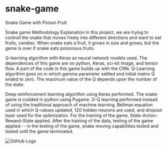 # snake-game
Snake Game with Poison Fruit

Snake game Methodology Explanation 
In this project, we are trying to controll the snake that moves freely into different directions and want to eat fruits, candies. When snake eats a fruit, it grows in size and grows, but the game is over if snake eats poisonous fruits.  

Q-learning algorithm with Keras as neural network models used. 
The dependences of this game are on python, Keras, sci-kit image, and tensor flow. A part of the code in this game builds up with the CNN. Q-Learning algorithm goes on in which gamma parameter settled and initial matrix Q ended to zero. The maximum value of the Q depends upon the number of the state.

Deep reinforcement learning algorithm using Keras performed. 
The snake game is codded in python using Pygame. D-Q learning performed instead of using the traditional approach of machine learning. Bellman equation used in which Q-values updated. 120 hidden neurons are used, and dropout layer used for the optimization. 
For the training of the game, State-Action-Reward-State applied. After the training of the data, testing of the game applied -- in the testing of the game, snake moving capabilities tested and tested until the game terminated.  

![GitHub Logo](/images/logo.png)


